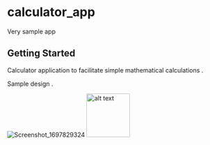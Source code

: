# calculator_app

Very sample app

## Getting Started

Calculator application to facilitate simple mathematical calculations .

Sample design . 

![Screenshot_1697829324](https://github.com/mohamed15231/Calc_App/assets/75208303/8a4f7c32-38bc-4b24-8042-e045cf0192cf)
<img src="[url](https://github.com/mohamed15231/Calc_App/assets/75208303/8a4f7c32-38bc-4b24-8042-e045cf0192cf)https://github.com/mohamed15231/Calc_App/assets/75208303/8a4f7c32-38bc-4b24-8042-e045cf0192cf" alt="alt text" width="100" height="100">
